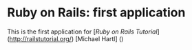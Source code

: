 # Ruby on Rails: first application

This is the first application for
[*Ruby on Rails Tutorial*] (http://railstutorial.org/)
[Michael Hartl] ()
